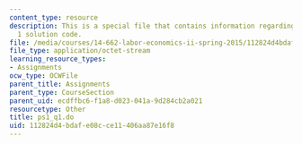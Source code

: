 ```yaml
---
content_type: resource
description: This is a special file that contains information regarding problem set
  1 solution code.
file: /media/courses/14-662-labor-economics-ii-spring-2015/112824d4bdafe08cce11406aa87e16f8_ps1_q1.do
file_type: application/octet-stream
learning_resource_types:
- Assignments
ocw_type: OCWFile
parent_title: Assignments
parent_type: CourseSection
parent_uid: ecdffbc6-f1a8-d023-041a-9d284cb2a021
resourcetype: Other
title: ps1_q1.do
uid: 112824d4-bdaf-e08c-ce11-406aa87e16f8
---
```

